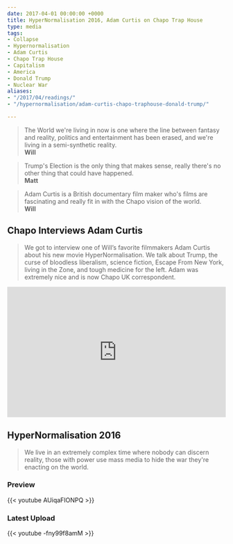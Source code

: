 ```yaml
---
date: 2017-04-01 00:00:00 +0000
title: HyperNormalisation 2016, Adam Curtis on Chapo Trap House
type: media
tags:
- Collapse
- Hypernormalisation
- Adam Curtis
- Chapo Trap House
- Capitalism
- America
- Donald Trump
- Nuclear War
aliases:
- "/2017/04/readings/"
- "/hypernormalisation/adam-curtis-chapo-traphouse-donald-trump/"

---
```

> The World we're living in now is one where the line between fantasy and reality, politics and entertainment has been erased, and we're living in a semi-synthetic reality.
> <br/>**Will**

> Trump's Election is the only thing that makes sense, really there's no other thing that could have happened.
> <br/>**Matt**

> Adam Curtis is a British documentary film maker who's films are fascinating and really fit in with the Chapo vision of the world.
> <br/>**Will**

## Chapo Interviews Adam Curtis

> We got to interview one of Will’s favorite filmmakers Adam Curtis about his new movie HyperNormalisation. We talk about Trump, the curse of bloodless liberalism, science fiction, Escape From New York, living in the Zone, and tough medicine for the left. Adam was extremely nice and is now Chapo UK correspondent.

<iframe width="100%" height="300" scrolling="no" frameborder="no" allow="autoplay" src="https://w.soundcloud.com/player/?url=https%3A//api.soundcloud.com/tracks/297489389&color=%23ff5500&auto_play=false&hide_related=false&show_comments=true&show_user=true&show_reposts=false&show_teaser=true&visual=true"></iframe>

## HyperNormalisation 2016

> We live in an extremely complex time where nobody can discern reality, those with
power use mass media to hide the war they're enacting on the world.

### Preview

{{< youtube AUiqaFIONPQ >}}

### Latest Upload

{{< youtube -fny99f8amM >}}
